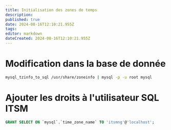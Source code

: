```yaml
---
title: Initialisation des zones de temps
description: 
published: true
date: 2024-08-16T12:10:21.955Z
tags: 
editor: markdown
dateCreated: 2024-08-16T12:10:21.955Z
---
```


# Modification dans la base de donnée
```bash
mysql_tzinfo_to_sql /usr/share/zoneinfo | mysql -p -u root mysql
```

# Ajouter les droits à l'utilisateur SQL ITSM
```sql
GRANT SELECT ON `mysql`.`time_zone_name` TO 'itsmng'@'localhost';
```
